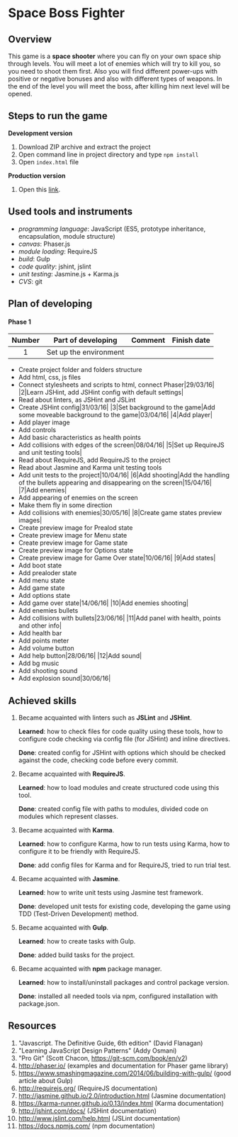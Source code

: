 # Space Boss Fighter

## Overview

This game is a **space shooter** where you can fly on your own space ship through levels. You will meet a lot of enemies which will try to kill you, so you need to shoot them first. Also you will find different power-ups with positive or negative bonuses and also with different types of weapons. In the end of the level you will meet the boss, after killing him next level will be opened.

## Steps to run the game

**Development version**

  1. Download ZIP archive and extract the project
  2. Open command line in project directory and type `npm install`
  3. Open `index.html` file

**Production version**

  1. Open this [link](http://crs4k.github.io/space-boss-fighter/).

## Used tools and instruments

* _programming language_: JavaScript (ES5, prototype inheritance, encapsulation, module structure)
* _canvas_: Phaser.js
* _module loading_: RequireJS
* _build_: Gulp
* _code quality_: jshint, jslint
* _unit testing_: Jasmine.js + Karma.js
* _CVS_: git

## Plan of developing
#### Phase 1

|Number|Part of developing|Comment|Finish date|
|:----:|------------------|-------|:---------:|
|1|Set up the environment|
* Create project folder and folders structure 
* Add html, css, js files 
* Connect stylesheets and scripts to html, connect Phaser|29/03/16|
|2|Learn JSHint, add JSHint config with default settings| 
* Read about linters, as JSHint and JSLint 
* Create JSHint config|31/03/16|
|3|Set background to the game|Add some moveable background to the game|03/04/16|
|4|Add player|
* Add player image 
* Add controls 
* Add basic characteristics as health points 
* Add collisions with edges of the screen|08/04/16|
|5|Set up RequireJS and unit testing tools| 
* Read about RequireJS, add RequireJS to the project 
* Read about Jasmine and Karma unit testing tools 
* Add unit tests to the project|10/04/16|
|6|Add shooting|Add the handling of the bullets appearing and disappearing on the screen|15/04/16|
|7|Add enemies| 
* Add appearing of enemies on the screen 
* Make them fly in some direction 
* Add collisions with enemies|30/05/16|
|8|Create game states preview images| 
* Create preview image for Prealod state 
* Create preview image for Menu state 
* Create preview image for Game state 
* Create preview image for Options state 
* Create preview image for Game Over state|10/06/16|
|9|Add states| 
* 	Add boot state 
* Add prealoder state 
* Add menu state 
* Add game state 
* Add options state 
* Add game over state|14/06/16|
|10|Add enemies shooting| 
* Add enemies bullets 
* Add collisions with bullets|23/06/16|
|11|Add panel with health, points and other info| 
* Add health bar 
* Add points meter 
* Add volume button 
* Add help button|28/06/16|
|12|Add sound| 
* Add bg music 
* Add shooting sound 
* Add explosion sound|30/06/16|


## Achieved skills

1. Became acquainted with linters such as **JSLint** and **JSHint**.

   **Learned**: how to check files for code quality using these tools, how to configure code checking via config file (for JSHint) and inline directives.

   **Done**: created config for JSHint with options which should be checked against the code, checking code before every commit.

2. Became acquainted with **RequireJS**.

   **Learned**: how to load modules and create structured code using this tool.

   **Done**: created config file with paths to modules, divided code on modules which represent classes.

3. Became acquainted with **Karma**.

   **Learned**: how to configure Karma, how to run tests using Karma, how to configure it to be friendly with RequireJS.

   **Done**: add config files for Karma and for RequireJS, tried to run trial test.

4. Became acquainted with **Jasmine**.

   **Learned**: how to write unit tests using Jasmine test framework.

   **Done**: developed unit tests for existing code, developing the game using TDD (Test-Driven Development) method.

5. Became acquainted with **Gulp**.

   **Learned**: how to create tasks with Gulp.

   **Done**: added build tasks for the project.

6. Became acquainted with **npm** package manager.

   **Learned**: how to install/uninstall packages and control package version.
   
   **Done**: installed all needed tools via npm, configured installation with package.json.

## Resources

1.  "Javascript. The Definitive Guide, 6th edition" (David Flanagan)
2.  "Learning JavaScript Design Patterns" (Addy Osmani)
3.  "Pro Git" (Scott Chacon, https://git-scm.com/book/en/v2)
4.  http://phaser.io/ (examples and documentation for Phaser game library)
5.  https://www.smashingmagazine.com/2014/06/building-with-gulp/ (good article about Gulp)
6.  http://requirejs.org/ (RequireJS documentation)
7.  http://jasmine.github.io/2.0/introduction.html (Jasmine documentation)
8.  https://karma-runner.github.io/0.13/index.html (Karma documentation)
9.  http://jshint.com/docs/ (JSHint documentation)
10. http://www.jslint.com/help.html (JSLint documentation)
11. https://docs.npmjs.com/ (npm documentation)